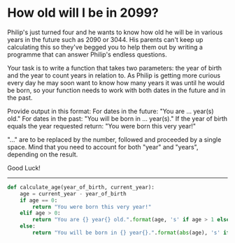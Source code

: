 # How old will I be in 2099?

Philip's just turned four and he wants to know how old he will be in various years in the future such as 2090 or 3044. His parents can't keep up calculating this so they've begged you to help them out by writing a programme that can answer Philip's endless questions.

Your task is to write a function that takes two parameters: the year of birth and the year to count years in relation to. As Philip is getting more curious every day he may soon want to know how many years it was until he would be born, so your function needs to work with both dates in the future and in the past.

Provide output in this format: For dates in the future: "You are ... year(s) old." For dates in the past: "You will be born in ... year(s)." If the year of birth equals the year requested return: "You were born this very year!"

"..." are to be replaced by the number, followed and proceeded by a single space. Mind that you need to account for both "year" and "years", depending on the result.

Good Luck!

---

```py
def calculate_age(year_of_birth, current_year):
    age = current_year - year_of_birth
    if age == 0:
        return "You were born this very year!"
    elif age > 0:
        return "You are {} year{} old.".format(age, 's' if age > 1 else '')
    else:
        return "You will be born in {} year{}.".format(abs(age), 's' if abs(age) > 1 else '')
```
